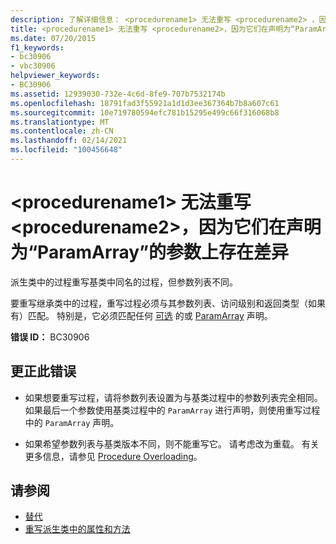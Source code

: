 ```yaml
---
description: 了解详细信息： <procedurename1> 无法重写 <procedurename2> ，因为它们因声明为 "ParamArray" 的参数不同
title: <procedurename1> 无法重写 <procedurename2>，因为它们在声明为“ParamArray”的参数上存在差异
ms.date: 07/20/2015
f1_keywords:
- bc30906
- vbc30906
helpviewer_keywords:
- BC30906
ms.assetid: 12939030-732e-4c6d-8fe9-707b7532174b
ms.openlocfilehash: 18791fad3f55921a1d1d3ee367364b7b8a607c61
ms.sourcegitcommit: 10e719780594efc781b15295e499c66f316068b8
ms.translationtype: MT
ms.contentlocale: zh-CN
ms.lasthandoff: 02/14/2021
ms.locfileid: "100456648"
---
```

# <a name="procedurename1-cannot-override-procedurename2-because-they-differ-by-parameters-declared-paramarray"></a>\<procedurename1> 无法重写 \<procedurename2>，因为它们在声明为“ParamArray”的参数上存在差异

派生类中的过程重写基类中同名的过程，但参数列表不同。  
  
 要重写继承类中的过程，重写过程必须与其参数列表、访问级别和返回类型（如果有）匹配。 特别是，它必须匹配任何 [可选](../language-reference/modifiers/optional.md) 的或 [ParamArray](../language-reference/modifiers/paramarray.md) 声明。  
  
 **错误 ID：** BC30906  
  
## <a name="to-correct-this-error"></a>更正此错误  
  
- 如果想要重写过程，请将参数列表设置为与基类过程中的参数列表完全相同。 如果最后一个参数使用基类过程中的 `ParamArray` 进行声明，则使用重写过程中的 `ParamArray` 声明。  
  
- 如果希望参数列表与基类版本不同，则不能重写它。 请考虑改为重载。 有关更多信息，请参见 [Procedure Overloading](../programming-guide/language-features/procedures/procedure-overloading.md)。  
  
## <a name="see-also"></a>请参阅

- [替代](../language-reference/modifiers/overrides.md)
- [重写派生类中的属性和方法](../programming-guide/language-features/objects-and-classes/inheritance-basics.md#overriding-properties-and-methods-in-derived-classes)
